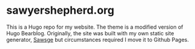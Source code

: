 # sawyershepherd.org

This is a Hugo repo for my website. The theme is a modified
version of Hugo Bearblog. Originally, the site was built with
my own static site generator, [Sawsge](https://github.com/sawshep/sawsge)
but circumstances required I move it to Github Pages.
